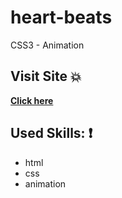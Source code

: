 # heart-beats
CSS3 - Animation 


 ## Visit Site :boom:
 
 **[Click here](https://karam-zomlut.github.io/heart-beats/)**


## Used Skills: :exclamation:

- html
- css
- animation

